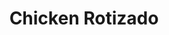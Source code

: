 ---
title: "Chicken Rotizado"
url: /cagayan-de-oro/chicken-rotizado-san-pedro-street/
shop: Allgemein
---